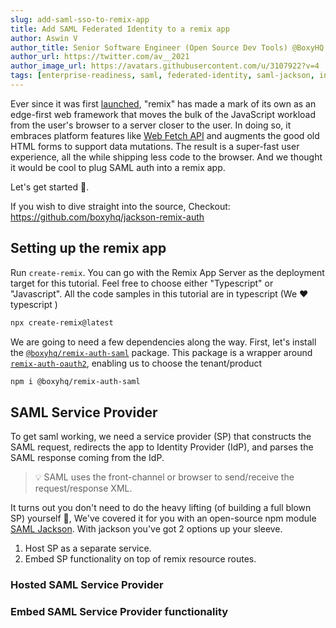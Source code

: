 ```yaml
---
slug: add-saml-sso-to-remix-app
title: Add SAML Federated Identity to a remix app
author: Aswin V
author_title: Senior Software Engineer (Open Source Dev Tools) @BoxyHQ
author_url: https://twitter.com/av__2021
author_image_url: https://avatars.githubusercontent.com/u/3107922?v=4
tags: [enterprise-readiness, saml, federated-identity, saml-jackson, integrations, remix]
---
```

Ever since it was first [launched](https://remix.run/blog/remix-v1), "remix" has made a mark of its own as an edge-first web framework that moves the bulk of the JavaScript workload from the user's browser to a server closer to the user. In doing so, it embraces platform features like [Web Fetch API](https://developer.mozilla.org/en-US/docs/Web/API/Fetch_API) and augments the good old HTML forms to support data mutations. The result is a super-fast user experience, all the while shipping less code to the browser. And we thought it would be cool to plug SAML auth into a remix app.  

Let's get started 🚀.  

If you wish to dive straight into the source, Checkout: https://github.com/boxyhq/jackson-remix-auth

## Setting up the remix app

Run `create-remix`. You can go with the Remix App Server as the deployment target for this tutorial. Feel free to choose either "Typescript" or "Javascript". All the code samples in this tutorial are in typescript (We ❤️ typescript )

```bash
npx create-remix@latest
```

We are going to need a few dependencies along the way. First, let's install the [`@boxyhq/remix-auth-saml`](https://github.com/boxyhq/remix-auth-saml) package. This package is a wrapper around [`remix-auth-oauth2`](https://github.com/sergiodxa/remix-auth-oauth2), enabling us to choose the tenant/product 

```bash
npm i @boxyhq/remix-auth-saml
```

## SAML Service Provider

To get saml working, we need a service provider (SP) that constructs the SAML request, redirects the app to Identity Provider (IdP), and parses the SAML response coming from the IdP. 

> 💡 SAML uses the front-channel or browser to send/receive the request/response XML.

It turns out you don't need to do the heavy lifting (of building a full blown SP) yourself 🤗, We've covered it for you with an open-source npm module [SAML Jackson](https://github.com/boxyhq/jackson). With jackson you've got 2 options up your sleeve.

1. Host SP as a separate service.
2. Embed SP functionality on top of remix resource routes.

### Hosted SAML Service Provider

### Embed SAML Service Provider functionality